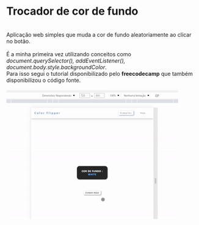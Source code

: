<h1>Trocador de cor de fundo</h1><br/>
Aplicação web simples que muda a cor de fundo aleatoriamente ao clicar no botão.<br/><br/>
É a minha primeira vez utilizando conceitos como 
<em>document.querySelector(), addEventListener(),  document.body.style.backgroundColor</em>. <br/>
Para isso segui o tutorial disponibilizado pelo <strong>freecodecamp</strong> que também disponibilizou o código fonte. <br/><br/>

<img src="to_readme/teste.gif">
